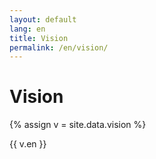 ```yaml
---
layout: default
lang: en
title: Vision
permalink: /en/vision/
---
```


<div class="container" style="margin:24px 0;">
  <h1>Vision</h1>
  {% assign v = site.data.vision %}
  <p class="lead">{{ v.en }}</p>
</div> 